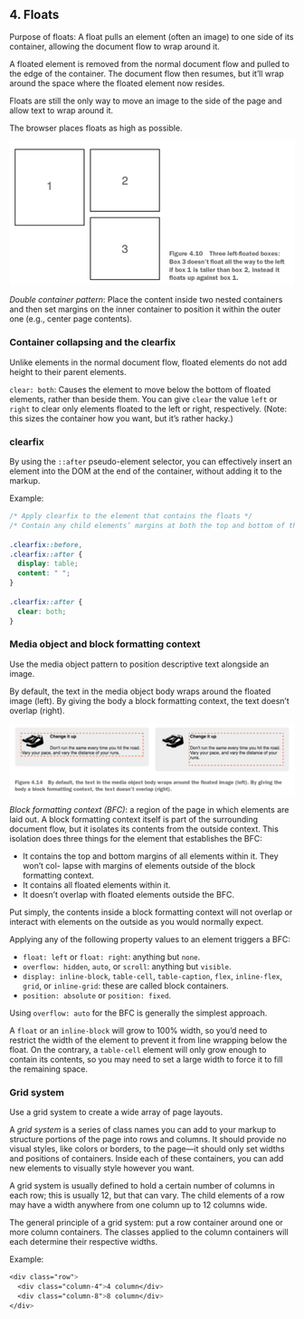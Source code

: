 ## 4. Floats

Purpose of floats: A float pulls an element (often an image) to one side of its container, allowing the document flow to wrap around it.

A floated element is removed from the normal document flow and pulled to the edge of the container. The document flow then resumes, but it’ll wrap around the space where the floated element now resides.

Floats are still the only way to move an image to the side of the page and allow text to wrap around it.

The browser places floats as high as possible.

![Three left-floated boxes: Box 3 doesn’t float all the way to the left if box 1 is taller than box 2, instead it floats up against box 1.](images/three-left-floated-boxes.png)

*Double container pattern*: Place the content inside two nested containers and then set margins on the inner container to position it within the outer one (e.g., center page contents).

### Container collapsing and the clearfix

Unlike elements in the normal document flow, floated elements do not add height to their parent elements.

`clear: both`: Causes the element to move below the bottom of floated elements, rather than beside them. You can give `clear` the value `left` or `right` to clear only elements floated to the left or right, respectively. (Note: this sizes the container how you want, but it’s rather hacky.)

### clearfix

By using the `::after` pseudo-element selector, you can effectively insert an element into the DOM at the end of the container, without adding it to the markup.

Example:

```css
/* Apply clearfix to the element that contains the floats */
/* Contain any child elements’ margins at both the top and bottom of the container */

.clearfix::before,
.clearfix::after {
  display: table;
  content: " ";
}

.clearfix::after {
  clear: both;
}
```

### Media object and block formatting context

Use the media object pattern to position descriptive text alongside an image.

By default, the text in the media object body wraps around the floated image (left). By giving the body a block formatting context, the text doesn’t overlap (right).

![By default, the text in the media object body wraps around the floated image (left). By giving the body a block formatting context, the text doesn’t overlap (right).](images/block-formatting-context.png)

*Block formatting context (BFC)*: a region of the page in which elements are laid out. A block formatting context itself is part of the surrounding document flow, but it isolates its contents from the outside context. This isolation does three things for the element that establishes the BFC:

- It contains the top and bottom margins of all elements within it. They won’t col- lapse with margins of elements outside of the block formatting context.
- It contains all floated elements within it.
- It doesn’t overlap with floated elements outside the BFC.

Put simply, the contents inside a block formatting context will not overlap or interact with elements on the outside as you would normally expect.

Applying any of the following property values to an element triggers a BFC:

- `float: left` or `float: right`: anything but `none`.
- `overflow: hidden`, `auto`, or `scroll`: anything but `visible`.
- `display: inline-block`, `table-cell`, `table-caption`, `flex`, `inline-flex`, `grid`, or `inline-grid`: these are called block containers.
- `position: absolute` or `position: fixed`.

Using `overflow: auto` for the BFC is generally the simplest approach.

A `float` or an `inline-block` will grow to 100% width, so you’d need to restrict the width of the element to prevent it from line wrapping below the float. On the contrary, a `table-cell` element will only grow enough to contain its contents, so you may need to set a large width to force it to fill the remaining space.

### Grid system

Use a grid system to create a wide array of page layouts.

A *grid system* is a series of class names you can add to your markup to structure portions of the page into rows and columns. It should provide no visual styles, like colors or borders, to the page—it should only set widths and positions of containers. Inside each of these containers, you can add new elements to visually style however you want.

A grid system is usually defined to hold a certain number of columns in each row; this is usually 12, but that can vary. The child elements of a row may have a width anywhere from one column up to 12 columns wide.

The general principle of a grid system: put a row container around one or more column containers. The classes applied to the column containers will each determine their respective widths.

Example:

```css
<div class="row">
  <div class="column-4">4 column</div>
  <div class="column-8">8 column</div>
</div>
```